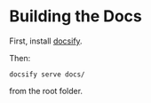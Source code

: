 # Building the Docs

First, install [docsify](https://docsify.js.org/#/quickstart).

Then:

```
docsify serve docs/
```
from the root folder.